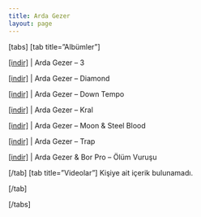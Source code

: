 ```yaml
---
title: Arda Gezer
layout: page
---
```

\[tabs\] \[tab title=&#8221;Albümler&#8221;\]

<a href="https://cloud.mail.ru/public/1666c5da597f/Arda%20Gezer%20-%203" target="_blank">[indir]</a>   |   Arda Gezer &#8211; 3

<a href="https://cloud.mail.ru/public/be170cd3d727/Arda%20Gezer%20-%20Diamond" target="_blank">[indir]</a>   |   Arda Gezer &#8211; Diamond

<a href="https://cloud.mail.ru/public/2034ed91bb59/Arda%20Gezer%20-%20Down%20Tempo" target="_blank">[indir]</a>   |   Arda Gezer &#8211; Down Tempo

<a href="https://cloud.mail.ru/public/26ab8a7b937a/Arda%20Gezer%20-%20Kral" target="_blank">[indir]</a>   |   Arda Gezer &#8211; Kral

<a href="https://cloud.mail.ru/public/c4d3833c302b/Arda%20Gezer%20-%20Moon%20%26%20Steel%20Blood" target="_blank">[indir]</a>   |   Arda Gezer &#8211; Moon & Steel Blood

<a href="https://cloud.mail.ru/public/693794ac3d09/Arda%20Gezer%20-%20Trap" target="_blank">[indir]</a>   |   Arda Gezer &#8211; Trap

<a href="https://cloud.mail.ru/public/394516ff445c/Bor%20Pro%20%26%20Arda%20Gezer%20-%20%C3%96l%C3%BCm%20Vuru%C5%9Fu" target="_blank">[indir]</a>   |   Arda Gezer & Bor Pro &#8211; Ölüm Vuruşu

\[/tab\] \[tab title=&#8221;Videolar&#8221;\] Kişiye ait içerik bulunamadı.

[/tab]

[/tabs]